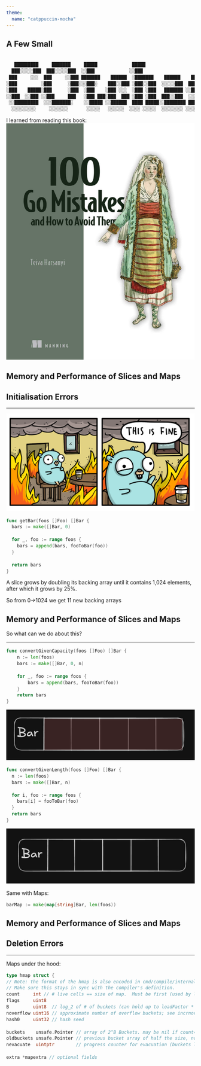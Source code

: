 ```yaml
---
theme: 
  name: "catppuccin-mocha"
---
```

A Few Small
---
<!-- pause -->
```python +no_background

   █████████     ███████     █████             █████                       
  ███░░░░░███  ███░░░░░███  ░░███             ░░███                        
 ███     ░░░  ███     ░░███ ███████    ██████  ░███████    ██████    █████ 
░███         ░███      ░███░░░███░    ███░░███ ░███░░███  ░░░░░███  ███░░  
░███    █████░███      ░███  ░███    ░███ ░░░  ░███ ░███   ███████ ░░█████ 
░░███  ░░███ ░░███     ███   ░███ ███░███  ███ ░███ ░███  ███░░███  ░░░░███
 ░░█████████  ░░░███████░    ░░█████ ░░██████  ████ █████░░████████ ██████ 
  ░░░░░░░░░     ░░░░░░░       ░░░░░   ░░░░░░  ░░░░ ░░░░░  ░░░░░░░░ ░░░░░░  
```
<!-- pause -->
<!-- alignment: center -->
I learned from reading this book:
![](images/cover2.jpg)
<!-- end_slide -->

<!-- alignment: center -->
 Memory and Performance of Slices and Maps
---
<!-- alignment: left -->
## Initialisation Errors

---
<!-- alignment: center -->
<!-- column_layout: [1, 1] -->

<!-- pause -->
<!-- column: 0 -->
![](images/meme2.png)
<!-- column: 1 -->
```go {all|1|2|4-6|8|all} +line_numbers
func getBar(foos []Foo) []Bar {
  bars := make([]Bar, 0) 

  for _, foo := range foos {
    bars = append(bars, fooToBar(foo))
  }

  return bars
}
```

<!-- reset_layout -->
<!-- pause -->
A slice grows by doubling its backing array until it contains 1,024 elements, after which it grows by 25%.

<!-- pause -->
So from 0->1024 we get 11 new backing arrays
<!-- end_slide -->

<!-- alignment: center -->
 Memory and Performance of Slices and Maps
---

<!-- 
speaker_note: |
  - Not just memory but performance (will get to that shortly)
-->
<!-- alignment: center -->
So what can we do about this?

---
<!-- pause -->

<!-- column_layout: [1, 1] -->

<!-- column: 0 -->
```go {all|2|3|all} +line_numbers
func convertGivenCapacity(foos []Foo) []Bar {
	n := len(foos)
	bars := make([]Bar, 0, n)

	for _, foo := range foos {
		bars = append(bars, fooToBar(foo))
	}
	return bars
}
```
<!-- pause -->
![](images/array1.png)
<!-- pause -->
<!-- column: 1 -->
```go {all|2|3|all} +line_numbers
func convertGivenLength(foos []Foo) []Bar {
  n := len(foos)
  bars := make([]Bar, n)

  for i, foo := range foos {
    bars[i] = fooToBar(foo)
  }
  return bars
}
```
<!-- pause -->
![](images/array2.png)
<!-- pause -->
<!-- 
speaker_note: |
  - Not just memory but performance (show benchmark)
  - Mention Maps
-->

<!-- reset_layout -->
Same with Maps:
```go
barMap := make(map[string]Bar, len(foos))
```
<!-- end_slide -->

<!-- alignment: center -->
 Memory and Performance of Slices and Maps
---
<!-- alignment: left -->
## Deletion Errors
---

Maps under the hood:
  ```go
type hmap struct {
  // Note: the format of the hmap is also encoded in cmd/compile/internal/reflectdata/reflect.go.
  // Make sure this stays in sync with the compiler's definition.
  count     int // # live cells == size of map.  Must be first (used by len() builtin)
  flags     uint8
  B         uint8  // log_2 of # of buckets (can hold up to loadFactor * 2^B items)
  noverflow uint16 // approximate number of overflow buckets; see incrnoverflow for details
  hash0     uint32 // hash seed

  buckets    unsafe.Pointer // array of 2^B Buckets. may be nil if count==0.
  oldbuckets unsafe.Pointer // previous bucket array of half the size, non-nil only when growing
  nevacuate  uintptr        // progress counter for evacuation (buckets less than this have been evacuated)

  extra *mapextra // optional fields
  ```
